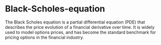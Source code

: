 # Black-Scholes-equation

The Black Scholes equation is a partial differential equation (PDE) that describes the price evolution of a financial derivative over time. It is widely used to model options prices, and has become the standard benchmark for pricing options in the financial industry.
